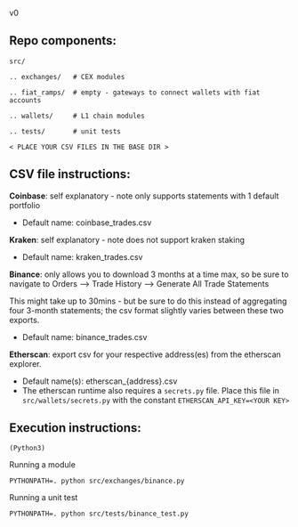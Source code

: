 v0

## Repo components:


	src/

    .. exchanges/   # CEX modules
		
    .. fiat_ramps/  # empty - gateways to connect wallets with fiat accounts
		
    .. wallets/     # L1 chain modules
		
    .. tests/       # unit tests
		
	< PLACE YOUR CSV FILES IN THE BASE DIR >

## CSV file instructions:

__Coinbase__: self explanatory - note only supports statements with 1 default portfolio
- Default name: coinbase_trades.csv

__Kraken__: self explanatory - note does not support kraken staking
- Default name: kraken_trades.csv

__Binance__: only allows you to download 3 months at a time max, so be sure to navigate to Orders --> Trade History --> Generate All Trade Statements

This might take up to 30mins - but be sure to do this instead of aggregating four 3-month statements; the csv format slightly varies between these two exports.
- Default name: binance_trades.csv

__Etherscan__: export csv for your respective address(es) from the etherscan explorer.
- Default name(s): etherscan_{address}.csv
- The etherscan runtime also requires a `secrets.py` file. Place this file in `src/wallets/secrets.py` with the constant `ETHERSCAN_API_KEY=<YOUR KEY>`

## Execution instructions:

	(Python3)

Running a module

`PYTHONPATH=. python src/exchanges/binance.py`

Running a unit test

`PYTHONPATH=. python src/tests/binance_test.py`
